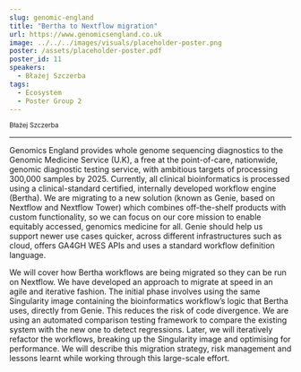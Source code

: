 ```yaml
---
slug: genomic-england
title: "Bertha to Nextflow migration"
url: https://www.genomicsengland.co.uk
image: ../../../images/visuals/placeholder-poster.png
poster: /assets/placeholder-poster.pdf
poster_id: 11
speakers:
  - Błażej Szczerba
tags:
  - Ecosystem
  - Poster Group 2
---
```


<div className="mb-8">
  <small className="typo-small">
    Błażej Szczerba
  </small>
</div>

<hr className="border-t border-gray-50 mb-4 opacity-20" />

Genomics England provides whole genome sequencing diagnostics to the Genomic Medicine Service (U.K), a free at the point-of-care, nationwide, genomic diagnostic testing service, with ambitious targets of processing 300,000 samples by 2025. Currently, all clinical bioinformatics is processed using a clinical-standard certified, internally developed workflow engine (Bertha). We are migrating to a new solution (known as Genie, based on Nextflow and Nextflow Tower) which combines off-the-shelf products with custom functionality, so we can focus on our core mission to enable equitably accessed, genomics medicine for all. Genie should help us support newer use cases quicker, across different infrastructures such as cloud, offers GA4GH WES APIs and uses a standard workflow definition language.
 
We will cover how Bertha workflows are being migrated so they can be run on Nextflow. We have developed an approach to migrate at speed in an agile and iterative fashion. The initial phase involves using the same Singularity image containing the bioinformatics workflow’s logic that Bertha uses, directly from Genie. This reduces the risk of code divergence. We are using an automated comparison testing framework to compare the existing system with the new one to detect regressions. Later, we will iteratively refactor the workflows, breaking up the Singularity image and optimising for performance. We will describe this migration strategy, risk management and lessons learnt while working through this large-scale effort.